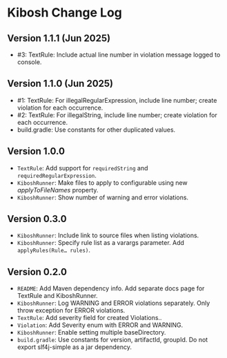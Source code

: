 # Kibosh Change Log

## Version 1.1.1 (Jun 2025)
 - #3: TextRule: Include actual line number in violation message logged to console.


## Version 1.1.0 (Jun 2025)
 - #1: TextRule: For illegalRegularExpression, include line number; create violation for each occurrence.
 - #2: TextRule: For illegalString, include line number; create violation for each occurrence.
 - build.gradle: Use constants for other duplicated values.


## Version 1.0.0
 - `TextRule`: Add support for `requiredString` and `requiredRegularExpression`.
 - `KiboshRunner`: Make files to apply to configurable using new *applyToFileNames* property.
 - `KiboshRunner`: Show number of warning and error violations.

## Version 0.3.0

 - `KiboshRunner`: Include link to source files when listing violations.
 - `KiboshRunner`: Specify rule list as a varargs parameter. Add `applyRules(Rule… rules)`.


## Version 0.2.0

 - `README`: Add Maven dependency info. Add separate docs page for TextRule and KiboshRunner.
 - `KiboshRunner`: Log WARNING and ERROR violations separately. Only throw exception for ERROR violations.
 - `TextRule`: Add severity field for created Violations..
 - `Violation`: Add Severity enum with ERROR and WARNING.
 - `KiboshRunner`: Enable setting multiple baseDirectory.
 - `build.gradle`: Use constants for version, artifactId, groupId. Do not export slf4j-simple as a jar dependency.